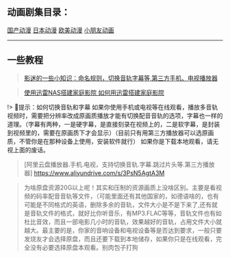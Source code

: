 
## **动画剧集目录：**

<div class="game-nav">
  <a href="#/zh-cn/animetv/gcdm" class="game-nav-btn">国产动漫</a>
  <a href="#/zh-cn/animetv/rbdm" class="game-nav-btn">日本动漫</a>
  <a href="#/zh-cn/animetv/omdm" class="game-nav-btn">欧美动漫</a>
  <a href="#/zh-cn/animetv/xpy" class="game-nav-btn">小朋友动画</a>
</div>

---

## 一些教程

> [影迷的一些小知识：命名规则，切换音轨字幕等,第三方手机、电视播放器](https://kdocs.cn/l/cuGz94pStZT5)  

> [使用迅雷NAS搭建家庭影院 如何用迅雷搭建家庭影院](https://www.kdocs.cn/l/ca5vem6Y0qrL)  

!> 🔔提示：如何切换音轨和字幕  如果你使用手机或电视等在线观看，播放多音轨视频时，需要把分辨率改成原画质播放才能有切换配音音轨的选项，字幕也一样的道理。（字幕有两种，一是硬字幕，是直接刻录在视频上的，二是软字幕，是封装到视频里的，需要在原画质下才会显示）（目前只有用第三方播放器可以选原画质，不管你是在那种设备上使用，安装软件就行）   如果你是下载本地观看，请无视上面的废话。  

> [阿里云盘播放器.手机.电视，支持切换音轨.字幕.跳过片头等.第三方播放器] <https://www.aliyundrive.com/s/3PsN5AgtA3M> 

> 为啥原盘资源20G以上呢！其实和压制的资源画质上没啥区别。主要是看视频的码率配音音轨等文件，（可能里面还有其他国家的，如德语啥的，也有可能是不同格式的英语，删除多余的音轨，文件大小是不是下来了,还有就是音轨文件的格式，就好比你听音乐，有MP3.FLAC等等，音轨文件也有如杜比音效，而且一部电影几小时的音轨，效果越好的音轨，占用文件大小就越大。最主要的是，你家的音响设备和电视设备等是否达到要求，一般只要发烧友才会选择原盘，而且还要下载到本地储存，如果你只是在线观看，完全没有必要选择原盘本观看。别肉包子打狗


